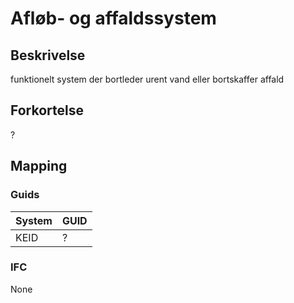 # Afløb- og affaldssystem

## Beskrivelse

funktionelt system der bortleder urent vand eller bortskaffer
affald

## Forkortelse

?

## Mapping

### Guids

| System | GUID |
| ------ | ---- |
| KEID   | ?    |

### IFC

None
